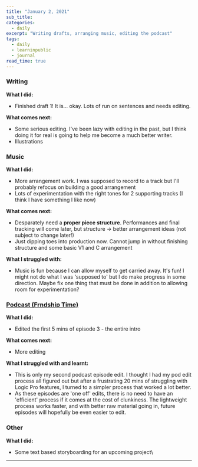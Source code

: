 ```yaml
---
title: "January 2, 2021"
sub_title: 
categories:
  - daily
excerpt: "Writing drafts, arranging music, editing the podcast"
tags:
  - daily
  - learninpublic
  - journal
read_time: true
---
```


### Writing
**What I did:** 
- Finished draft 1! It is... okay. Lots of run on sentences and needs editing. 

**What comes next:**
- Some serious editing. I've been lazy with editing in the past, but I think doing it for real is going to help me become a much better writer.
- Illustrations

### Music

**What I did:**
- More arrangement work. I was supposed to record to a track but I'll probably refocus on building a good arrangement
- Lots of experimentation with the right tones for 2 supporting tracks (I think I have something I like now)

**What comes next:**
- Desparately need a **proper piece structure**. Performances and final tracking will come later, but structure -> better arrangement ideas (not subject to change later!)
- Just dipping toes into production now. Cannot jump in without finishing structure and some basic V1 and C arrangement

**What I struggled with:**
- Music is fun because I can allow myself to get carried away. It's fun! I might not do what I was 'supposed to' but I do make progress in some direction. Maybe fix one thing that must be done in addition to allowing room for experimentation?

### [Podcast (Frndship Time)](http://frndshiptime.com)

**What I did:**
- Edited the first 5 mins of episode 3 - the entire intro

**What comes next:**
- More editing

**What I struggled with and learnt:**
- This is only my second podcast episode edit. I thought I had my pod edit process all figured out but after a frustrating 20 mins of struggling with Logic Pro features, I turned to a simpler process that worked a lot better.
- As these episodes are 'one off' edits, there is no need to have an 'efficient' process if it comes at the cost of clunkiness. The lightweight process works faster, and with better raw material going in, future episodes will hopefully be even easier to edit.

### Other

**What I did:**
- Some text based storyboarding for an upcoming project\

---
